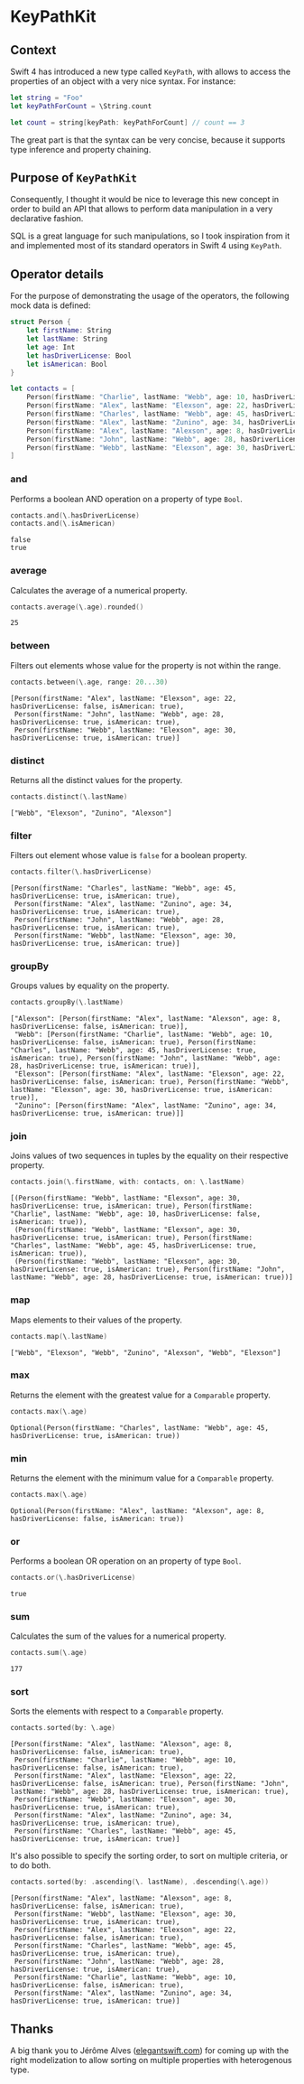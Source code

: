 # KeyPathKit

## Context

Swift 4 has introduced a new type called `KeyPath`, with allows to access the properties of an object with a very nice syntax. For instance:

```swift
let string = "Foo"
let keyPathForCount = \String.count

let count = string[keyPath: keyPathForCount] // count == 3
```

The great part is that the syntax can be very concise, because it supports type inference and property chaining.

## Purpose of `KeyPathKit`

Consequently, I thought it would be nice to leverage this new concept in order to build an API that allows to perform data manipulation in a very declarative fashion.

SQL is a great language for such manipulations, so I took inspiration from it and implemented most of its standard operators in Swift 4 using `KeyPath`.

## Operator details

For the purpose of demonstrating the usage of the operators, the following mock data is defined:

```swift
struct Person {
    let firstName: String
    let lastName: String
    let age: Int
    let hasDriverLicense: Bool
    let isAmerican: Bool
}

let contacts = [
    Person(firstName: "Charlie", lastName: "Webb", age: 10, hasDriverLicense: false, isAmerican: true),
    Person(firstName: "Alex", lastName: "Elexson", age: 22, hasDriverLicense: false, isAmerican: true),
    Person(firstName: "Charles", lastName: "Webb", age: 45, hasDriverLicense: true, isAmerican: true),
    Person(firstName: "Alex", lastName: "Zunino", age: 34, hasDriverLicense: true, isAmerican: true),
    Person(firstName: "Alex", lastName: "Alexson", age: 8, hasDriverLicense: false, isAmerican: true),
    Person(firstName: "John", lastName: "Webb", age: 28, hasDriverLicense: true, isAmerican: true),
    Person(firstName: "Webb", lastName: "Elexson", age: 30, hasDriverLicense: true, isAmerican: true)
]
``` 
 
### and

Performs a boolean AND operation on a property of type `Bool`.

```swift
contacts.and(\.hasDriverLicense)
contacts.and(\.isAmerican)
```

```
false
true
```

### average

Calculates the average of a numerical property.

```swift
contacts.average(\.age).rounded()
```

```
25
```

### between

Filters out elements whose value for the property is not within the range.

```swift
contacts.between(\.age, range: 20...30)

```

```
[Person(firstName: "Alex", lastName: "Elexson", age: 22, hasDriverLicense: false, isAmerican: true),
 Person(firstName: "John", lastName: "Webb", age: 28, hasDriverLicense: true, isAmerican: true), 
 Person(firstName: "Webb", lastName: "Elexson", age: 30, hasDriverLicense: true, isAmerican: true)]
```

### distinct

Returns all the distinct values for the property.

```swift
contacts.distinct(\.lastName)
```

```
["Webb", "Elexson", "Zunino", "Alexson"]
```

### filter

Filters out element whose value is `false` for a boolean property.

```swift
contacts.filter(\.hasDriverLicense)
```

```
[Person(firstName: "Charles", lastName: "Webb", age: 45, hasDriverLicense: true, isAmerican: true), 
 Person(firstName: "Alex", lastName: "Zunino", age: 34, hasDriverLicense: true, isAmerican: true), 
 Person(firstName: "John", lastName: "Webb", age: 28, hasDriverLicense: true, isAmerican: true), 
 Person(firstName: "Webb", lastName: "Elexson", age: 30, hasDriverLicense: true, isAmerican: true)]

```

### groupBy

Groups values by equality on the property. 

```swift
contacts.groupBy(\.lastName)
```

```
["Alexson": [Person(firstName: "Alex", lastName: "Alexson", age: 8, hasDriverLicense: false, isAmerican: true)], 
 "Webb": [Person(firstName: "Charlie", lastName: "Webb", age: 10, hasDriverLicense: false, isAmerican: true), Person(firstName: "Charles", lastName: "Webb", age: 45, hasDriverLicense: true, isAmerican: true), Person(firstName: "John", lastName: "Webb", age: 28, hasDriverLicense: true, isAmerican: true)], 
 "Elexson": [Person(firstName: "Alex", lastName: "Elexson", age: 22, hasDriverLicense: false, isAmerican: true), Person(firstName: "Webb", lastName: "Elexson", age: 30, hasDriverLicense: true, isAmerican: true)], 
 "Zunino": [Person(firstName: "Alex", lastName: "Zunino", age: 34, hasDriverLicense: true, isAmerican: true)]]

```

### join

Joins values of two sequences in tuples by the equality on their respective property.

```swift
contacts.join(\.firstName, with: contacts, on: \.lastName)
```

```
[(Person(firstName: "Webb", lastName: "Elexson", age: 30, hasDriverLicense: true, isAmerican: true), Person(firstName: "Charlie", lastName: "Webb", age: 10, hasDriverLicense: false, isAmerican: true)), 
 (Person(firstName: "Webb", lastName: "Elexson", age: 30, hasDriverLicense: true, isAmerican: true), Person(firstName: "Charles", lastName: "Webb", age: 45, hasDriverLicense: true, isAmerican: true)), 
 (Person(firstName: "Webb", lastName: "Elexson", age: 30, hasDriverLicense: true, isAmerican: true), Person(firstName: "John", lastName: "Webb", age: 28, hasDriverLicense: true, isAmerican: true))]

```

### map

Maps elements to their values of the property.

```swift
contacts.map(\.lastName)
```

```
["Webb", "Elexson", "Webb", "Zunino", "Alexson", "Webb", "Elexson"]
```

### max

Returns the element with the greatest value for a `Comparable` property.

```swift
contacts.max(\.age)

```

```
Optional(Person(firstName: "Charles", lastName: "Webb", age: 45, hasDriverLicense: true, isAmerican: true))

```

### min

Returns the element with the minimum value for a `Comparable` property.

```swift
contacts.max(\.age)

```

```
Optional(Person(firstName: "Alex", lastName: "Alexson", age: 8, hasDriverLicense: false, isAmerican: true))

```

### or

Performs a boolean OR operation on an property of type `Bool`.

```swift
contacts.or(\.hasDriverLicense)
```

```
true
```

### sum

Calculates the sum of the values for a numerical property.

```swift
contacts.sum(\.age)
```

```
177
```

### sort

Sorts the elements with respect to a `Comparable` property.

```swift
contacts.sorted(by: \.age)
```

```
[Person(firstName: "Alex", lastName: "Alexson", age: 8, hasDriverLicense: false, isAmerican: true), 
 Person(firstName: "Charlie", lastName: "Webb", age: 10, hasDriverLicense: false, isAmerican: true), 
 Person(firstName: "Alex", lastName: "Elexson", age: 22, hasDriverLicense: false, isAmerican: true), Person(firstName: "John", lastName: "Webb", age: 28, hasDriverLicense: true, isAmerican: true), 
 Person(firstName: "Webb", lastName: "Elexson", age: 30, hasDriverLicense: true, isAmerican: true), 
 Person(firstName: "Alex", lastName: "Zunino", age: 34, hasDriverLicense: true, isAmerican: true), 
 Person(firstName: "Charles", lastName: "Webb", age: 45, hasDriverLicense: true, isAmerican: true)]

```

It's also possible to specify the sorting order, to sort on multiple criteria, or to do both.

```swift
contacts.sorted(by: .ascending(\. lastName), .descending(\.age))
```

```
[Person(firstName: "Alex", lastName: "Alexson", age: 8, hasDriverLicense: false, isAmerican: true), 
 Person(firstName: "Webb", lastName: "Elexson", age: 30, hasDriverLicense: true, isAmerican: true), 
 Person(firstName: "Alex", lastName: "Elexson", age: 22, hasDriverLicense: false, isAmerican: true), 
 Person(firstName: "Charles", lastName: "Webb", age: 45, hasDriverLicense: true, isAmerican: true), 
 Person(firstName: "John", lastName: "Webb", age: 28, hasDriverLicense: true, isAmerican: true), 
 Person(firstName: "Charlie", lastName: "Webb", age: 10, hasDriverLicense: false, isAmerican: true), 
 Person(firstName: "Alex", lastName: "Zunino", age: 34, hasDriverLicense: true, isAmerican: true)]
```

## Thanks

A big thank you to Jérôme Alves ([elegantswift.com](http://elegantswift.com)) for coming up with the right modelization to allow sorting on multiple properties with heterogenous type.